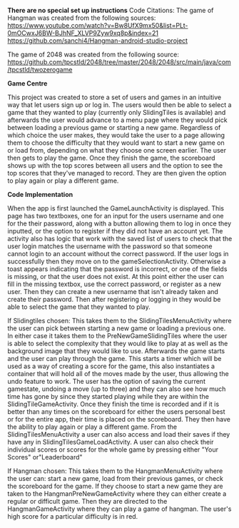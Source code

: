 **There are no special set up instructions**
Code Citations:
The game of Hangman was created from the following sources:
https://www.youtube.com/watch?v=Bw8UfX9mx50&list=PLt-0mOCwxJ6BW-BJhNF_XLVP9Zyw9xq8p&index=21
https://github.com/sanchi4/Hangman-android-studio-project

The game of 2048 was created from the following source:
https://github.com/tpcstld/2048/tree/master/2048/2048/src/main/java/com/tpcstld/twozerogame



**Game Centre**

This project was created to store a set of users and games in an intuitive way that let users sign up or log in.
The users would then be able to select a game that they wanted to play (currently only SlidingTiles is available)
and afterwards the user would advance to a menu page where they would pick between loading a previous game or starting a new game. Regardless of which choice
the user makes, they would take the user to a page allowing them to choose the difficulty that they would want to start
a new game on or load from, depending on what they choose one screen earlier. The user then gets to play the game. Once
they finish the game, the scoreboard shows up with the top scores between all users and the option to see the top
scores that they've managed to record. They are then given the option to play again or play a different game.

**Code Implementation**

When the app is first launched the GameLaunchActivity is displayed. This page has two textboxes, one for an input for
the users username and one for the their password, along with a button allowing them to log in once they inputted, or
the option to register if they did not have an account yet. The activity also has logic that work with the saved list of users
to check that the user login matches the username with the password so that someone cannot login to
an account without the correct password. If the user logs in successfully then they move on to the gameSelectionActivity.
Otherwise a toast appears indicating that the password is incorrect, or one of the fields is missing, or that the user
does not exist. At this point either the user can fill in the missing textbox, use the correct password, or register as
a new user. Then they can create a new username that isn't already taken and create their password. Then after
registering or logging in they would be able to select the game that they wanted to play.

If Slidingtiles chosen:
This takes them to the SlidingTilesMenuActivity where the user can pick between starting a new game or loading a previous
one. In either case it takes them to the PreNewGameSlidingTiles where the user is able to select the complexity that they
would like to play at as well as the background image that they would like to use. Afterwards the game starts and
the user can play through the game. This starts a timer which will be used as a way of creating a score for the game,
this also instantiates a container that will hold all of the moves made by the user, thus allowing the undo feature to
work. The user has the option of saving the current gamestate, undoing a move (up to three)
and they can also see how much time has gone by since they started playing while they are within the SlidingTileGameActivity.
Once they finish the time is recorded and if it is better than any times on the scoreboard for either the users personal
best or for the entire app, their time is placed on the scoreboard. They then have the ability to play again or play a
different game.
From the SlidingTilesMenuActivity a user can also access and load their saves if they have any in SlidingTilesGameLoadActivity.
A user can also check their individual scores or scores for the whole game by pressing either "Your Scores" or"Leaderboard"

If Hangman chosen:
This takes them to the HangmanMenuActivity where the user can: start a new game, load from their previous games, or check the scoreboard
for the game. If they choose to start a new game they are taken to the HangmanPreNewGameActivity where they can either create a regular or
difficult game. Then they are directed to the HangmanGameActivity where they can play a game of hangman. The user's high score for a particular difficulty
is in red. 


